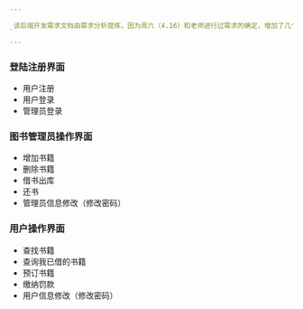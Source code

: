 ```yaml
---

_该后端开发需求文档由需求分析提炼，因为周六（4.16）和老师进行过需求的确定，增加了几个以前没有明确下来的功能，加上在设计过程中发现了前端和后端的模块划分交叉问题，所以舍弃之前的需求分析文档，改用前后端独立的开发需求文档。前端总共３个主页面：_**登录注册界面、图书管理员操作界面、用户操作界面**

---
```


### 登陆注册界面

- 用户注册
- 用户登录
- 管理员登录

### 图书管理员操作界面

- 增加书籍
- 删除书籍
- 借书出库
- 还书
- 管理员信息修改（修改密码）

### 用户操作界面

- 查找书籍
- 查询我已借的书籍
- 预订书籍
- 缴纳罚款
- 用户信息修改（修改密码）
